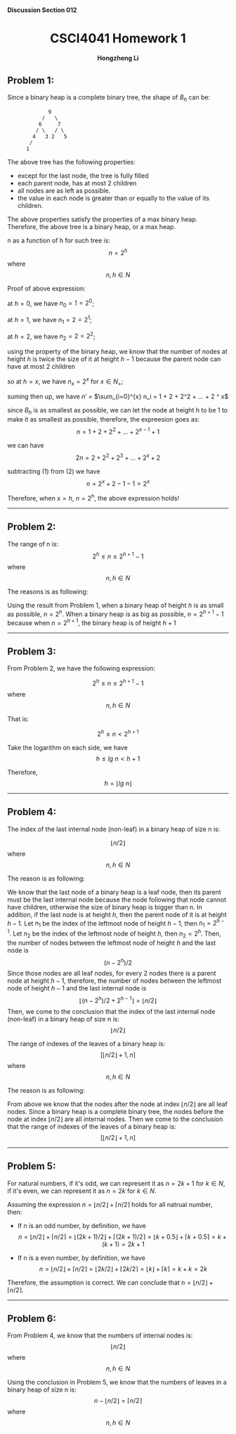#### Discussion Section 012

<h1 style="text-align: center;"> CSCI4041 Homework 1  </h1>

<h4 style="text-align: center;"> Hongzheng Li </h4>

## Problem 1:
Since a binary heap is a complete binary tree, the shape of $B_h$ can be:



```
             9
           /   \
          6     7
         / \   / \
        4   3 2   5
       /
      1
```


The above tree has the following properties:

- except for the last node, the tree is fully filled
- each parent node, has at most 2 children 
- all nodes are as left as possible. 
- the value in each node is greater than or equally to the value of its children. 

The above properties satisfy the properties of a max binary heap. Therefore, the above tree is a binary heap, or a max heap.

n as a function of h for such tree is: $$n = 2^h$$ where $$n, h \in N$$

Proof of above expression:

at $h = 0$, we have $n_0 = 1 = 2^0$;

at $h = 1$, we have $n_1 = 2 = 2^1$;

at $h = 2$, we have $n_2 = 2 = 2^2$;

using the property of the binary heap, we know that the number of nodes at height $h$ is twice the size of it at height $h-1$ because the parent node can have at most $2$ children

so at $h = x$, we have $n_x = 2 ^ x$ for $x \in N_+$;

suming then up, we have $n'$ = $\sum_{i=0}^{x} n_i = 1 + 2 + 2^2 + ... + 2 ^ x$

since $B_h$ is as smallest as possible, we can let the node at height h to be 1 to make it as smallest as possible, therefore, the expreesion goes as:
$$\begin{equation}
\tag{1}
n = 1 + 2 + 2^2 + ... + 2^{x-1} + 1
\end{equation}$$

we can have
$$\begin{equation}
\tag{2}
2n = 2 + 2^2 + 2^3 + ... + 2^x + 2
\end{equation}$$

subtracting $(1)$ 
from $(2)$ we have
$$\begin{equation}
\tag{3}
n = 2^x + 2 - 1 - 1 = 2^x
\end{equation}$$

Therefore, when $x = h$, $n = 2^h$, the above expression holds!

---

## Problem 2:

The range of n is:
$$2^h \le n \le 2^{h+1}-1$$
where $$n, h \in N$$

The reasons is as following:

Using the result from Problem 1, when a binary heap of height $h$ is as small as possible, $n = 2^h$.
When a binary heap is as big as possible, $n = 2^{h+1} - 1$ because when $n = 2^{h+1}$, 
the binary heap is of height $h+1$

---
## Problem 3:

From Problem 2, we have the following expression:

$$2^h \le n \le 2^{h+1}-1$$
where $$n, h \in N$$

That is:

$$2^h \le n < 2^{h+1}$$

Take the logarithm on each side, we have $$h \le lg\ n < h+1$$

Therefore, $$h = \lfloor lg\ n \rfloor$$

---
## Problem 4:

The index of the last internal node (non-leaf) in a binary heap of size n is:

$$\lfloor n/2 \rfloor$$
where $$n, h \in N$$

The reason is as following:

We know that the last node of a binary heap is a leaf node, then its parent must be the last internal node because the node following that node cannot have children, otherwise the size of binary heap is bigger than n. In addition, if the last node is at height $h$, then the parent node of it is at height ${h-1}$. 
Let $n_1$ be the index of the leftmost node of height $h-1$, then $n_1=2^{h-1}$.
Let $n_2$ be the index of the leftmost node of height $h$, then $n_2=2^h$.
Then, the number of nodes between the leftmost node of height $h$ and the last node is $$(n-2^h)/2$$
Since those nodes are all leaf nodes, for every 2 nodes there is a parent node at height $h-1$, therefore, the number of nodes between the leftmost node of height $h-1$ and the last internal node is $$\lfloor (n-2^h)/2 + 2^{h-1} \rfloor = \lfloor n/2 \rfloor$$
Then, we come to the conclusion that the index of the last internal node (non-leaf) in a binary heap of size n is:
$$\lfloor n/2 \rfloor$$

The range of indexes of the leaves of a binary heap is:
$$[\lfloor n/2 \rfloor + 1, n]$$
where $$n, h \in N$$

The reason is as following:

From above we know that the nodes after the node at index $\lfloor n/2 \rfloor$ are all leaf nodes. Since a binary heap is a complete binary tree, the nodes before the node at index $\lfloor n/2 \rfloor$ are all internal nodes.
Then we come to the conclusion that the range of indexes of the leaves of a binary heap is:
$$[\lfloor n/2 \rfloor + 1, n]$$

---
## Problem 5:

For natural numbers, if it's odd, we can represent it as $n = 2k + 1$ for $k \in N$, if it's even, we can represent it as $n = 2k$ for $k \in N$.

Assuming the expression $n = \lfloor n / 2 \rfloor + \lceil n / 2 \rceil$ holds for all natrual number, then:

- If n is an odd number, by definition, we have $$n = \lfloor n/2 \rfloor + \lceil n/2 \rceil = \lfloor (2k + 1) / 2 \rfloor + \lceil (2k + 1) / 2 \rceil = \lfloor k + 0.5 \rfloor + \lceil k + 0.5 \rceil = k + (k + 1) = 2k + 1$$

- If n is a even number, by definition, we have $$n = \lfloor n/2 \rfloor + \lceil n/2 \rceil = \lfloor 2k / 2 \rfloor + \lceil 2k / 2 \rceil = \lfloor k \rfloor + \lceil k \rceil = k + k = 2k$$

Therefore, the assumption is correct. We can conclude that $n = \lfloor n / 2 \rfloor + \lceil n / 2 \rceil$.

---


## Problem 6:

From Problem 4, we know that the numbers of internal nodes is:
$$\lfloor n/2 \rfloor$$
where $$n, h \in N$$

Using the conclusion in Problem 5, we know that the numbers of leaves in a binary heap of size n is:
$$n - \lfloor n/2 \rfloor = \lceil n/2 \rceil$$
where $$n, h \in N$$